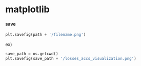 # matplotlib



#### save

```python
plt.savefig(path + '/filename.png')
```



ex)

```python
save_path = os.getcwd()
plt.savefig(save_path + '/losses_accs_visualization.png')
```

